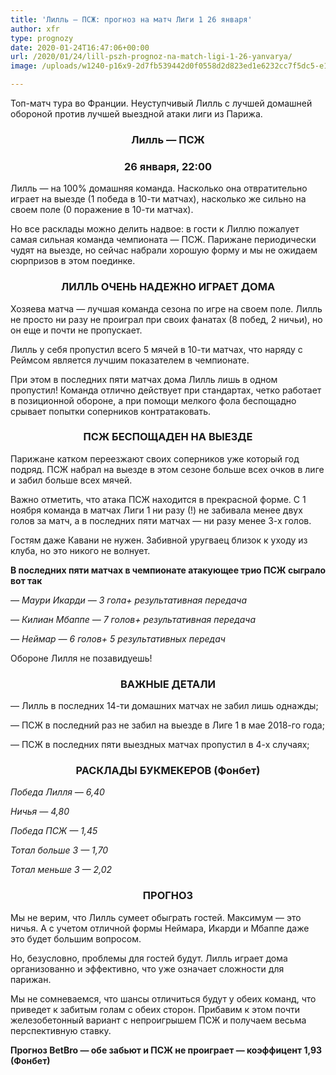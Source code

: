 ```yaml
---
title: 'Лилль — ПСЖ: прогноз на матч Лиги 1 26 января'
author: xfr
type: prognozy
date: 2020-01-24T16:47:06+00:00
url: /2020/01/24/lill-pszh-prognoz-na-match-ligi-1-26-yanvarya/
image: /uploads/w1240-p16x9-2d7fb539442d0f0558d2d823ed1e6232cc7f5dc5-e1579884419401.jpg

---
```

Топ-матч тура во Франции. Неуступчивый Лилль с лучшей домашней обороной против лучшей выездной атаки лиги из Парижа.

<h3 style="text-align: center">
  <strong>Лилль &#8212; ПСЖ</strong>
</h3>

<h3 style="text-align: center">
  <strong>26 января, 22:00</strong>
</h3>

Лилль &#8212; на 100% домашняя команда. Насколько она отвратительно играет на выезде (1 победа в 10-ти матчах), насколько же сильно на своем поле (0 поражение в 10-ти матчах).

Но все расклады можно делить надвое: в гости к Лиллю пожалует самая сильная команда чемпионата &#8212; ПСЖ. Парижане периодически чудят на выезде, но сейчас набрали хорошую форму и мы не ожидаем сюрпризов в этом поединке.

<h3 style="text-align: center">
  <strong>ЛИЛЛЬ ОЧЕНЬ НАДЕЖНО ИГРАЕТ ДОМА</strong>
</h3>

Хозяева матча &#8212; лучшая команда сезона по игре на своем поле. Лилль не просто ни разу не проиграл при своих фанатах (8 побед, 2 ничьи), но он еще и почти не пропускает.

Лилль у себя пропустил всего 5 мячей в 10-ти матчах, что наряду с Реймсом является лучшим показателем в чемпионате.

При этом в последних пяти матчах дома Лилль лишь в одном пропустил! Команда отлично действует при стандартах, четко работает в позиционной обороне, а при помощи мелкого фола беспощадно срывает попытки соперников контратаковать.

<h3 style="text-align: center">
  <strong>ПСЖ БЕСПОЩАДЕН НА ВЫЕЗДЕ</strong>
</h3>

Парижане катком переезжают своих соперников уже который год подряд. ПСЖ набрал на выезде в этом сезоне больше всех очков в лиге и забил больше всех мячей.

Важно отметить, что атака ПСЖ находится в прекрасной форме. С 1 ноября команда в матчах Лиги 1 ни разу (!) не забивала менее двух голов за матч, а в последних пяти матчах &#8212; ни разу менее 3-х голов.

Гостям даже Кавани не нужен. Забивной уругваец близок к уходу из клуба, но это никого не волнует.

**В последних пяти матчах в чемпионате атакующее трио ПСЖ сыграло вот так**

_&#8212; Маури Икарди &#8212; 3 гола+ результативная передача_

_&#8212; Килиан Мбаппе &#8212; 7 голов+ результативная передача_

_&#8212; Неймар &#8212; 6 голов+ 5 результативных передач_

Обороне Лилля не позавидуешь!

<h3 style="text-align: center">
  <strong>ВАЖНЫЕ ДЕТАЛИ</strong>
</h3>

&#8212; Лилль в последних 14-ти домашних матчах не забил лишь однажды;

&#8212; ПСЖ в последний раз не забил на выезде в Лиге 1 в мае 2018-го года;

&#8212; ПСЖ в последних пяти выездных матчах пропустил в 4-х случаях;

<h3 style="text-align: center">
  <strong>РАСКЛАДЫ БУКМЕКЕРОВ (Фонбет)</strong>
</h3>

_Победа Лилля — 6,40_

_Ничья — 4,80_

_Победа ПСЖ — 1,45_

_Тотал больше 3 — 1,70_

_Тотал меньше 3 — 2,02_

<h3 style="text-align: center">
  <strong>ПРОГНОЗ</strong>
</h3>

Мы не верим, что Лилль сумеет обыграть гостей. Максимум &#8212; это ничья. А с учетом отличной формы Неймара, Икарди и Мбаппе даже это будет большим вопросом.

Но, безусловно, проблемы для гостей будут. Лилль играет дома организованно и эффективно, что уже означает сложности для парижан.

Мы не сомневаемся, что шансы отличиться будут у обеих команд, что приведет к забитым голам с обеих сторон. Прибавим к этом почти железобетонный вариант с непроигрышем ПСЖ и получаем весьма перспективную ставку.

**Прогноз BetBro &#8212; обе забьют и ПСЖ не проиграет &#8212; коэффицент 1,93 (Фонбет)**
